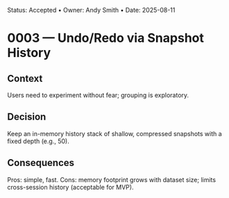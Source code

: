 Status: Accepted • Owner: Andy Smith • Date: 2025-08-11

# 0003 — Undo/Redo via Snapshot History

## Context
Users need to experiment without fear; grouping is exploratory.

## Decision
Keep an in-memory history stack of shallow, compressed snapshots with a fixed depth (e.g., 50).

## Consequences
Pros: simple, fast. Cons: memory footprint grows with dataset size; limits cross-session history (acceptable for MVP).
